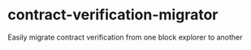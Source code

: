 # contract-verification-migrator
Easily migrate contract verification from one block explorer to another
